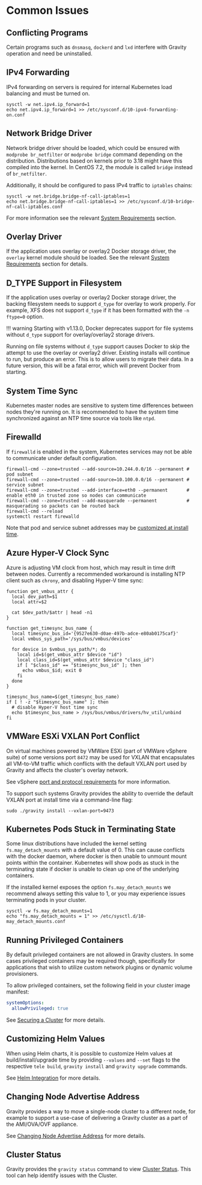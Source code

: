 # Common Issues

## Conflicting Programs

Certain programs such as `dnsmasq`, `dockerd` and `lxd` interfere with Gravity operation and need be uninstalled.

## IPv4 Forwarding

IPv4 forwarding on servers is required for internal Kubernetes load balancing and must be turned on.

```bsh
sysctl -w net.ipv4.ip_forward=1
echo net.ipv4.ip_forward=1 >> /etc/sysconf.d/10-ipv4-forwarding-on.conf
```

## Network Bridge Driver

Network bridge driver should be loaded, which could be ensured with `modprobe br_netfilter` or `modprobe bridge` command depending on the distribution.
Distributions based on kernels prior to 3.18 might have this compiled into the kernel.
In CentOS 7.2, the module is called `bridge` instead of `br_netfilter`.

Additionally, it should be configured to pass IPv4 traffic to `iptables` chains:

```bsh
sysctl -w net.bridge.bridge-nf-call-iptables=1
echo net.bridge.bridge-nf-call-iptables=1 >> /etc/sysconf.d/10-bridge-nf-call-iptables.conf
```

For more information see the relevant [System Requirements](requirements.md#br_netfilter-module)
section.

## Overlay Driver

If the application uses overlay or overlay2 Docker storage driver, the
`overlay` kernel module should be loaded. See the relevant
[System Requirements](requirements.md#overlay-module) section for details.

## D_TYPE Support in Filesystem

If the application uses overlay or overlay2 Docker storage driver, the backing
filesystem needs to support `d_type` for overlay to work properly.
For example, XFS does not support `d_type` if it has been formatted with the
`-n ftype=0` option.

!!! warning
    Starting with v1.13.0, Docker deprecates support for file systems without `d_type`
    support for overlay/overlay2 storage drivers.

Running on file systems without `d_type` support causes Docker to skip the attempt
to use the overlay or overlay2 driver. Existing installs will continue to run,
but produce an error. This is to allow users to migrate their data.
In a future version, this will be a fatal error, which will prevent Docker from
starting.

## System Time Sync

Kubernetes master nodes are sensitive to system time differences between nodes they're running on. It is recommended to have the system time synchronized against an NTP time source via tools like `ntpd`.

##  Firewalld

If `firewalld` is enabled in the system, Kubernetes services may not be able to communicate under default configuration.

```bsh
firewall-cmd --zone=trusted --add-source=10.244.0.0/16 --permanent # pod subnet
firewall-cmd --zone=trusted --add-source=10.100.0.0/16 --permanent # service subnet
firewall-cmd --zone=trusted --add-interface=eth0 --permanent       # enable eth0 in trusted zone so nodes can communicate
firewall-cmd --zone=trusted --add-masquerade --permanent           # masquerading so packets can be routed back
firewall-cmd --reload
systemctl restart firewalld
```

Note that pod and service subnet addresses may be [customized at install time](installation.md).

## Azure Hyper-V Clock Sync

Azure is adjusting VM clock from host, which may result in time drift between nodes.
Currently a recommended workaround is installing NTP client such as `chrony`, and disabling Hyper-V time sync:

```
function get_vmbus_attr {
  local dev_path=$1
  local attr=$2

  cat $dev_path/$attr | head -n1
}

function get_timesync_bus_name {
  local timesync_bus_id='{9527e630-d0ae-497b-adce-e80ab0175caf}'
  local vmbus_sys_path='/sys/bus/vmbus/devices'

  for device in $vmbus_sys_path/*; do
    local id=$(get_vmbus_attr $device "id")
    local class_id=$(get_vmbus_attr $device "class_id")
    if [ "$class_id" == "$timesync_bus_id" ]; then
      echo vmbus_$id; exit 0
    fi
  done
}

timesync_bus_name=$(get_timesync_bus_name)
if [ ! -z "$timesync_bus_name" ]; then
  # disable Hyper-V host time sync
  echo $timesync_bus_name > /sys/bus/vmbus/drivers/hv_util/unbind
fi
```

## VMWare ESXi VXLAN Port Conflict

On virtual machines powered by VMWare ESXi (part of VMWare vSphere suite) of
some versions port `8472` may be used for VXLAN that encapsulates all VM-to-VM
traffic which conflicts with the default VXLAN port used by Gravity and affects
the cluster's overlay network.

See vSphere [port and protocol requirements](https://docs.vmware.com/en/VMware-NSX-Data-Center-for-vSphere/6.4/com.vmware.nsx.install.doc/GUID-E7C4E61C-1F36-457C-ACC5-EAF955C46E8B.html)
for more information.

To support such systems Gravity provides the ability to override the default
VXLAN port at install time via a command-line flag:

```shell
sudo ./gravity install --vxlan-port=9473
```

## Kubernetes Pods Stuck in Terminating State

Some linux distributions have included the kernel setting `fs.may_detach_mounts` with a default value of 0. This can cause conflicts with the docker daemon, where docker is then unable to unmount mount points within the container. Kubernetes will show pods as stuck in the terminating state if docker is unable to clean up one of the underlying containers.

If the installed kernel exposes the option `fs.may_detach_mounts` we recommend always setting this value to 1, or you may experience issues terminating pods in your cluster.

```shell
sysctl -w fs.may_detach_mounts=1
echo "fs.may_detach_mounts = 1" >> /etc/sysctl.d/10-may_detach_mounts.conf
```

## Running Privileged Containers

By default privileged containers are not allowed in Gravity clusters. In some
cases privileged containers may be required though, specifically for applications
that wish to utilize custom network plugins or dynamic volume provisioners.

To allow privileged containers, set the following field in your cluster image
manifest:

```yaml
systemOptions:
  allowPrivileged: true
```

See [Securing a Cluster](cluster.md#securing-a-cluster) for more details.

## Customizing Helm Values

When using Helm charts, it is possible to customize Helm values at
build/install/upgrade time by providing `--values` and `--set` flags to
the respective `tele build`, `gravity install` and `gravity upgrade`
commands.

See [Helm Integration](pack.md#helm-integration) for more details.

## Changing Node Advertise Address

Gravity provides a way to move a single-node cluster to a different node, for
example to support a use-case of delivering a Gravity cluster as a part of the
AMI/OVA/OVF appliance.

See [Changing Node Advertise Address](/cluster/#changing-node-advertise-address) for more details.

## Cluster Status

Gravity provides the `gravity status` command to view [Cluster Status](/cluster/#cluster-status).
This tool can help identify issues with the Cluster.

